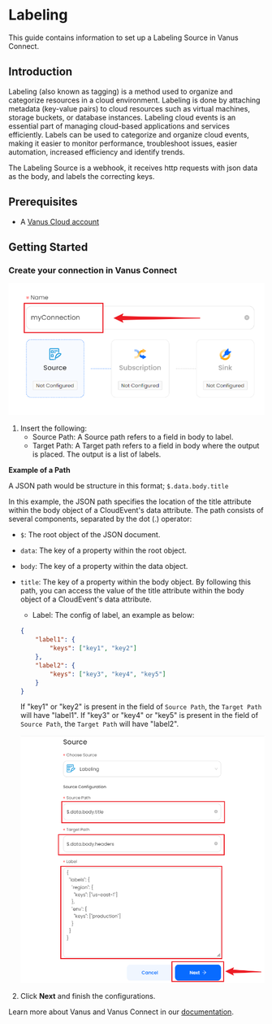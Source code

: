 # Labeling

This guide contains information to set up a Labeling Source in Vanus Connect.

## Introduction

Labeling (also known as tagging) is a method used to organize and categorize resources in a cloud environment. Labeling is done by attaching metadata (key-value pairs) to cloud resources such as virtual machines, storage buckets, or database instances. Labeling cloud events is an essential part of managing cloud-based applications and services efficiently. Labels can be used to categorize and organize cloud events, making it easier to monitor performance, troubleshoot issues, easier automation, increased efficiency and identify trends. 

The Labeling Source is a webhook, it receives http requests with json data as the body, and labels the correcting keys.

## Prerequisites

- A [Vanus Cloud account](https://cloud.vanus.ai)

## Getting Started

### Create your connection in Vanus Connect

![img.png](images/img2.png)

1. Insert the following:
    - Source Path: A Source path refers to a field in body to label.
    - Target Path: A Target path refers to a field in body where the output is placed. The output is a list of labels.
    
**Example of a Path**

A JSON path would be structure in this format; `$.data.body.title`

In this example, the JSON path specifies the location of the title attribute within the body object of a CloudEvent's data attribute. The path consists of several components, separated by the dot (.) operator:

- `$`: The root object of the JSON document.
- `data`: The key of a property within the root object.
- `body`: The key of a property within the data object.
- `title`: The key of a property within the body object.
By following this path, you can access the value of the title attribute within the body object of a CloudEvent's data attribute.

    - Label: The config of label, an example as below:
    ```json
    {
        "label1": {
            "keys": ["key1", "key2"]
        },
        "label2": {
            "keys": ["key3", "key4", "key5"]
        }
    }
    ```
    If "key1" or "key2" is present in the field of `Source Path`, the `Target Path` will have "label1".
    If "key3" or "key4" or "key5" is present in the field of `Source Path`, the `Target Path` will have "label2".
    
    ![img.png](images/img5.png)

2. Click **Next** and finish the configurations.

Learn more about Vanus and Vanus Connect in our [documentation](https://docs.vanus.ai).

